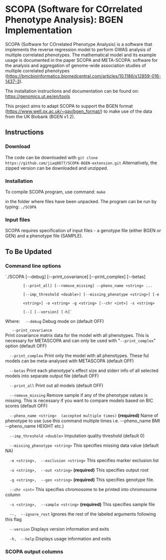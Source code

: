 # SCOPA (Software for COrrelated Phenotype Analysis): BGEN Implementation

SCOPA (Software for COrrelated Phenotype Analysis) is a software that implements the reverse regression model to perform GWAS analysis of multiple correlated phenotypes. The mathematical model and its example usage is documented in the paper SCOPA and META-SCOPA: software for the analysis and aggregation of genome-wide association studies of multiple correlated phenotypes (https://bmcbioinformatics.biomedcentral.com/articles/10.1186/s12859-016-1437-3).

The installation instructions and documentation can be found on: https://genomics.ut.ee/en/tools

This project aims to adapt SCOPA to support the BGEN format (https://www.well.ox.ac.uk/~gav/bgen_format/) to make use of the data from the UK Biobank (BGEN v1.2).

## Instructions
### Download
The code can be downloaded with `git clone https://github.com/jiaq8877/SCOPA-BGEN-extension.git`
Alternatively, the zipped version can be downloaded and unzipped.
### Installation
To compile SCOPA program, use command: 
`make` 

in the folder where files have been unpacked. The program can be run by typing: 
`./SCOPA
`
### Input files
SCOPA requires specification of input files - a genotype file (either BGEN or GEN) and a phenotype file (SAMPLE).

## To Be Updated
### Command line options
`./SCOPA  [--debug] [--print_covariance] [--print_complex] [--betas]

            [--print_all] [--remove_missing] --pheno_name <string> ... 

            [--imp_threshold <double>] [--missing_phenotype <string>] [-e

            <string>] -o <string> -g <string> [--chr <int>] -s <string>

            [--] [--version] [-h]`
Where: 
`   --debug
`        Debug mode on (default OFF)
        
`   --print_covariance`        
Print covariance matrix data for the model with all phenotypes. This is necessary for METASCOPA and can only be used with "`--print_complex`" option (default OFF)

`   --print_complex
`
Print only the model with all phenotypes. These ful models can be meta-analysed with METASCOPA (default OFF)

`   --betas
`
Print each phenotype's effect size and stderr info of all selected models into separate output file (default OFF)

`   --print_all
`
Print out all models (default OFF)

`   --remove_missing
`
Remove sample if any of the phenotype values is missing. This is necessary if you want to compare models based on BIC scores (default OFF)

`   --pheno_name <string>  (accepted multiple times)
`
**(required)**  Name of phenotype to use (use this command multiple times i.e. --pheno_name BMI --pheno_name HEIGHT etc.)

`   --imp_threshold <double>
`
Imputation quality threshold (default 0)

`   --missing_phenotype <string>
`
This specifies missing data value (default NA)

`   -e <string>,  --exclusion <string>
`
This specifies marker exclusion list

`   -o <string>,  --out <string>
`
**(required)**  This specifies output root

`   -g <string>,  --gen <string>
`
**(required)**  This specifies genotype file.

`   --chr <int>
`
This specifies chromosome to be printed into chromosome column

`   -s <string>,  --sample <string>
`
**(required)** This specifies sample file

`   --,  --ignore_rest
`
Ignores the rest of the labeled arguments following this flag

`   --version
`
Displays version information and exits

`   -h,  --help
`
Displays usage information and exits
            
### SCOPA output columns
  
